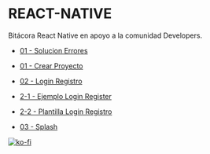 # REACT-NATIVE

Bitácora React Native en apoyo a la comunidad Developers.


- [01 - Solucion Errores](https://github.com/fabianmelomaciel/REACT/blob/main/00-%20Solucion%20Errores/0-1%20Error%20RNCSafeAreaProvider/documento.md)

- [01 - Crear Proyecto](https://github.com/fabianmelomaciel/REACT-NATIVE/blob/main/01-%20Crear%20Proyecto/documento.md)


- [02 - Login Registro](https://github.com/fabianmelomaciel/REACT/tree/main/02-%20Login%20Registro)

-    [2-1 - Ejemplo Login Register](https://github.com/fabianmelomaciel/REACT/tree/main/02-%20Login%20Registro/2-1%20Ejemplo%20Login%20Register)
-    [2-2 - Plantilla Login Registro](https://github.com/fabianmelomaciel/REACT/blob/main/02-%20Login%20Registro/2.2%20Plantilla%20Login%20Register/documento.md)

- [03 - Splash](https://github.com/fabianmelomaciel/REACT/blob/main/03-%20Splash/documento.md)

[![ko-fi](https://ko-fi.com/img/githubbutton_sm.svg)](https://ko-fi.com/Q5Q04LT28)





